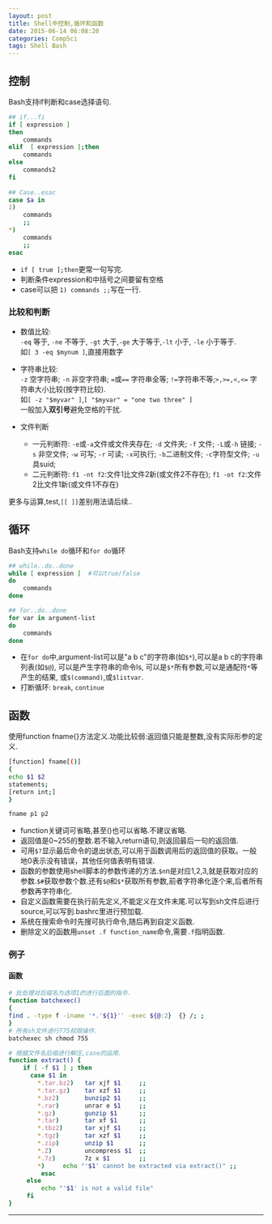 ```yaml
---
layout: post
title: Shell中控制,循环和函数
date: 2015-06-14 06:08:20
categories: CompSci
tags: Shell Bash
---
```


## 控制
Bash支持if判断和case选择语句.

~~~ bash
## if...fi
if [ expression ]
then
    commands
elif  [ expression ];then
    commands
else
    commands2
fi
 
## Case..esac
case $a in
1)
    commands
    ;;
*)
    commands
    ;;
esac
~~~

- `if [ true ];then`更常一句写完.
- 判断条件expression和中括号之间要留有空格
- case可以把 `1) commands ;;`写在一行.

### 比较和判断

- 数值比较:  
`-eq` 等于, `-ne` 不等于, `-gt` 大于,`-ge` 大于等于,`-lt` 小于, `-le` 小于等于.  
如`[ 3 -eq $mynum ]`,直接用数字

- 字符串比较:  
`-z` 空字符串; `-n` 非空字符串; `=`或`==` 字符串全等; `!=`字符串不等;`>,>=,<,<=` 字符串大小比较(按字符比较).  
如`[ -z "$myvar" ]`,`[ "$myvar" = "one two three" ]`  
一般加入**双引号**避免空格的干扰.

- 文件判断  
  - 一元判断符: `-e`或`-a`文件或文件夹存在; `-d` 文件夹; `-f` 文件; `-L`或`-h` 链接; `-s` 非空文件; `-w` 可写; `-r` 可读; `-x`可执行; `-b`二进制文件; `-c`字符型文件; `-u` 具suid;  
  - 二元判断符: `f1 -nt f2`:文件1比文件2新(或文件2不存在); `f1 -ot f2`:文件2比文件1新(或文件1不存在)  

更多与运算,test,`[[ ]]`差别用法请后续..

## 循环
Bash支持`while do`循环和`for do`循环

~~~~ bash
## while..do..done
while [ expression ]  #可以true/false
do
    commands
done

## for..do..done
for var in argument-list
do
    commands
done
~~~~

- 在`for do`中,argument-list可以是"a b c"的字符串(如`$*`),可以是a b c的字符串列表(如`$@`), 可以是产生字符串的命令ls, 可以是`$*`所有参数,可以是通配符`*`等产生的结果, 或`$(command)`,或`$listvar`.
- 打断循环: `break`, `continue`

## 函数
使用function fname{}方法定义.功能比较弱:返回值只能是整数,没有实际形参的定义.

~~~~ bash
[function] fname[()]
{
echo $1 $2
statements;
[return int;]
}

fname p1 p2
~~~~

- function关键词可省略,甚至()也可以省略.不建议省略.
- 返回值是0~255的整数.若不输入return语句,则返回最后一句的返回值.
- 可用`$?`显示最后命令的退出状态,可以用于函数调用后的返回值的获取。一般地0表示没有错误，其他任何值表明有错误.
- 函数的参数使用shell脚本的参数传递的方法.`$n`n是对应1,2,3,就是获取对应的参数.`$#`获取参数个数.还有`$@`和`$*`获取所有参数,前者字符串化逐个来,后者所有参数再字符串化.
- 自定义函数需要在执行前先定义,不能定义在文件末尾.可以写到sh文件后进行source,可以写到.bashrc里进行预加载.
- 系统在搜索命令时先搜可执行命令,随后再到自定义函数.
- 删除定义的函数用`unset .f function_name`命令,需要`.f`指明函数.

### 例子

#### 函数

~~~ bash
# 批处理对后缀名为选项1的进行后面的指令.
function batchexec()
{
find . -type f -iname '*.'${1}'' -exec ${@:2}  {} /; ;
}
# 所有sh文件进行775权限操作.
batchexec sh chmod 755
~~~

~~~ bash
# 根据文件名后缀进行解压,case的运用.
function extract() { 
    if [ -f $1 ] ; then 
      case $1 in 
        *.tar.bz2)   tar xjf $1     ;; 
        *.tar.gz)    tar xzf $1     ;; 
        *.bz2)       bunzip2 $1     ;; 
        *.rar)       unrar e $1     ;; 
        *.gz)        gunzip $1      ;; 
        *.tar)       tar xf $1      ;; 
        *.tbz2)      tar xjf $1     ;; 
        *.tgz)       tar xzf $1     ;; 
        *.zip)       unzip $1       ;; 
        *.Z)         uncompress $1  ;; 
        *.7z)        7z x $1        ;; 
        *)     echo "'$1' cannot be extracted via extract()" ;; 
         esac 
     else 
         echo "'$1' is not a valid file" 
     fi 
}
~~~

---
